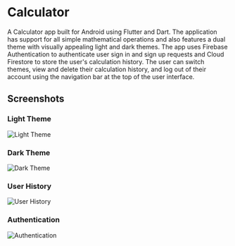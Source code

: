# Calculator

A Calculator app built for Android using Flutter and Dart. The application has support
for all simple mathematical operations and also features a dual theme with visually
appealing light and dark themes. The app uses Firebase Authentication to authenticate user sign in and sign up requests and Cloud Firestore to store the user's calculation history. The user can switch themes, view and delete their calculation history, and log out of their account using the navigation bar at the top of the user interface.

## Screenshots

### Light Theme
![Light Theme](images/LightTheme.jpg)

### Dark Theme
![Dark Theme](images/DarkTheme.jpg)

### User History
![User History](images/History.jpg)

### Authentication
![Authentication](images/Login.jpg)
